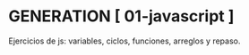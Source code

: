 # GENERATION  [ 01-javascript ]

Ejercicios de js: variables, ciclos, funciones, arreglos y repaso.
